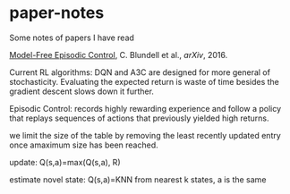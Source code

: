 # paper-notes
Some notes of papers I have read

[Model-Free Episodic Control](http://arxiv.org/abs/1606.04460), C. Blundell et al., *arXiv*, 2016.

Current RL algorithms:
DQN and A3C are designed for more general of stochasticity.
Evaluating the expected return is waste of time besides the gradient descent slows down it further.

Episodic Control:
records highly rewarding experience and follow a policy that replays sequences of actions that previously yielded high returns.

we limit the size of the table by removing the least recently updated entry once amaximum size has been reached.

update:
Q(s,a)=max(Q(s,a), R)

estimate novel state:
Q(s,a)=KNN from nearest k states, a is the same

